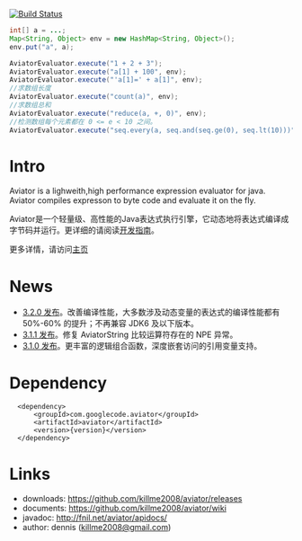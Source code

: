 [![Build Status](https://travis-ci.org/killme2008/aviator.svg?branch=master)](https://travis-ci.org/killme2008/aviator)


```java
int[] a = ...;
Map<String, Object> env = new HashMap<String, Object>();
env.put("a", a);

AviatorEvaluator.execute("1 + 2 + 3");
AviatorEvaluator.execute("a[1] + 100", env);
AviatorEvaluator.execute("'a[1]=' + a[1]", env);
//求数组长度
AviatorEvaluator.execute("count(a)", env);
//求数组总和
AviatorEvaluator.execute("reduce(a, +, 0)", env);
//检测数组每个元素都在 0 <= e < 10 之间。
AviatorEvaluator.execute("seq.every(a, seq.and(seq.ge(0), seq.lt(10)))", env);
```

# Intro

Aviator is a lighweith,high performance expression evaluator for java.
Aviator compiles expresson to byte code and evaluate it on the fly.

Aviator是一个轻量级、高性能的Java表达式执行引擎，它动态地将表达式编译成字节码并运行。更详细的请阅读[开发指南](https://github.com/killme2008/aviator/wiki)。

更多详情，请访问[主页](http://fnil.net/aviator)

# News

* [3.2.0 发布](https://github.com/killme2008/aviator/releases/tag/aviator-3.1.1)。改善编译性能，大多数涉及动态变量的表达式的编译性能都有 50%-60% 的提升；不再兼容 JDK6 及以下版本。
* [3.1.1 发布](https://github.com/killme2008/aviator/releases/tag/aviator-3.1.1)。修复 AviatorString 比较运算符存在的 NPE 异常。
* [3.1.0 发布](https://github.com/killme2008/aviator/releases/tag/aviator-3.1.0)。更丰富的逻辑组合函数，深度嵌套访问的引用变量支持。


# Dependency

      <dependency>
          <groupId>com.googlecode.aviator</groupId>
          <artifactId>aviator</artifactId>
          <version>{version}</version>
      </dependency>

# Links

 * downloads: https://github.com/killme2008/aviator/releases
 * documents: https://github.com/killme2008/aviator/wiki
 * javadoc: http://fnil.net/aviator/apidocs/
 * author:  dennis (killme2008@gmail.com)
